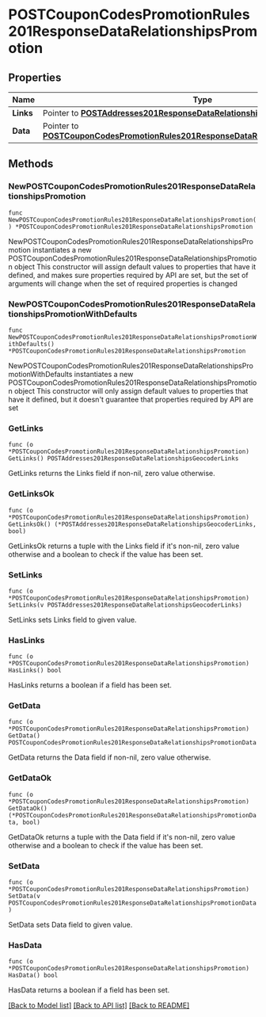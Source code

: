 # POSTCouponCodesPromotionRules201ResponseDataRelationshipsPromotion

## Properties

Name | Type | Description | Notes
------------ | ------------- | ------------- | -------------
**Links** | Pointer to [**POSTAddresses201ResponseDataRelationshipsGeocoderLinks**](POSTAddresses201ResponseDataRelationshipsGeocoderLinks.md) |  | [optional] 
**Data** | Pointer to [**POSTCouponCodesPromotionRules201ResponseDataRelationshipsPromotionData**](POSTCouponCodesPromotionRules201ResponseDataRelationshipsPromotionData.md) |  | [optional] 

## Methods

### NewPOSTCouponCodesPromotionRules201ResponseDataRelationshipsPromotion

`func NewPOSTCouponCodesPromotionRules201ResponseDataRelationshipsPromotion() *POSTCouponCodesPromotionRules201ResponseDataRelationshipsPromotion`

NewPOSTCouponCodesPromotionRules201ResponseDataRelationshipsPromotion instantiates a new POSTCouponCodesPromotionRules201ResponseDataRelationshipsPromotion object
This constructor will assign default values to properties that have it defined,
and makes sure properties required by API are set, but the set of arguments
will change when the set of required properties is changed

### NewPOSTCouponCodesPromotionRules201ResponseDataRelationshipsPromotionWithDefaults

`func NewPOSTCouponCodesPromotionRules201ResponseDataRelationshipsPromotionWithDefaults() *POSTCouponCodesPromotionRules201ResponseDataRelationshipsPromotion`

NewPOSTCouponCodesPromotionRules201ResponseDataRelationshipsPromotionWithDefaults instantiates a new POSTCouponCodesPromotionRules201ResponseDataRelationshipsPromotion object
This constructor will only assign default values to properties that have it defined,
but it doesn't guarantee that properties required by API are set

### GetLinks

`func (o *POSTCouponCodesPromotionRules201ResponseDataRelationshipsPromotion) GetLinks() POSTAddresses201ResponseDataRelationshipsGeocoderLinks`

GetLinks returns the Links field if non-nil, zero value otherwise.

### GetLinksOk

`func (o *POSTCouponCodesPromotionRules201ResponseDataRelationshipsPromotion) GetLinksOk() (*POSTAddresses201ResponseDataRelationshipsGeocoderLinks, bool)`

GetLinksOk returns a tuple with the Links field if it's non-nil, zero value otherwise
and a boolean to check if the value has been set.

### SetLinks

`func (o *POSTCouponCodesPromotionRules201ResponseDataRelationshipsPromotion) SetLinks(v POSTAddresses201ResponseDataRelationshipsGeocoderLinks)`

SetLinks sets Links field to given value.

### HasLinks

`func (o *POSTCouponCodesPromotionRules201ResponseDataRelationshipsPromotion) HasLinks() bool`

HasLinks returns a boolean if a field has been set.

### GetData

`func (o *POSTCouponCodesPromotionRules201ResponseDataRelationshipsPromotion) GetData() POSTCouponCodesPromotionRules201ResponseDataRelationshipsPromotionData`

GetData returns the Data field if non-nil, zero value otherwise.

### GetDataOk

`func (o *POSTCouponCodesPromotionRules201ResponseDataRelationshipsPromotion) GetDataOk() (*POSTCouponCodesPromotionRules201ResponseDataRelationshipsPromotionData, bool)`

GetDataOk returns a tuple with the Data field if it's non-nil, zero value otherwise
and a boolean to check if the value has been set.

### SetData

`func (o *POSTCouponCodesPromotionRules201ResponseDataRelationshipsPromotion) SetData(v POSTCouponCodesPromotionRules201ResponseDataRelationshipsPromotionData)`

SetData sets Data field to given value.

### HasData

`func (o *POSTCouponCodesPromotionRules201ResponseDataRelationshipsPromotion) HasData() bool`

HasData returns a boolean if a field has been set.


[[Back to Model list]](../README.md#documentation-for-models) [[Back to API list]](../README.md#documentation-for-api-endpoints) [[Back to README]](../README.md)


